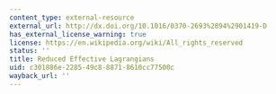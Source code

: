 ```yaml
---
content_type: external-resource
external_url: http://dx.doi.org/10.1016/0370-2693%2894%2901419-D
has_external_license_warning: true
license: https://en.wikipedia.org/wiki/All_rights_reserved
status: ''
title: Reduced Effective Lagrangians
uid: c301886e-2285-49c8-8871-8610cc77500c
wayback_url: ''
---
```

